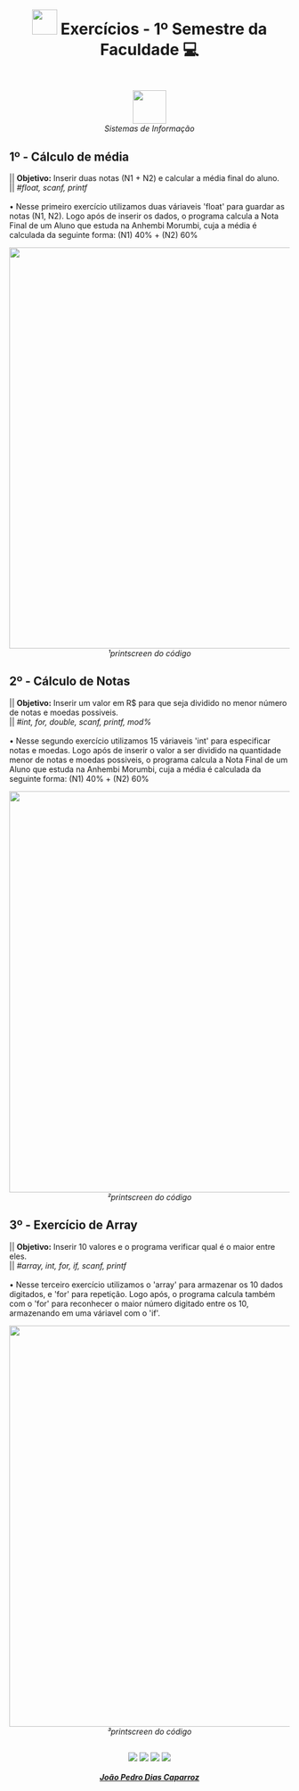 # <p align="center"> <img width="45" src="https://icon-library.com/images/programming-icon/programming-icon-29.jpg"/>  Exercícios  - 1º Semestre da Faculdade 💻 </p>

<p align="center">
<br>
<img height="60"  src="https://portal.anhembi.br/vestibulares/top50/img/logo-uam.png"/>
<br>
<em>Sistemas de Informação</em>
</p>

<h2>1º - Cálculo de média</h2>
|| <b>Objetivo:</b> Inserir duas notas (N1 + N2) e calcular a média final do aluno.
<br>
|| <em>#float, scanf, printf</em>
<br><br>
• Nesse primeiro exercício utilizamos duas váriaveis 'float' para guardar as notas (N1, N2). Logo após de inserir os dados, o programa calcula a Nota Final de um Aluno 
que estuda na Anhembi Morumbi, cuja a média é calculada da seguinte forma: (N1) 40% + (N2) 60%
<br>

<p align="center">
<img width="720" height="auto" src="https://i.imgur.com/DOEzr8E.png"/>
<br>
<i>¹printscreen do código</i>
</p>

<h2>2º - Cálculo de Notas</h2>

|| <b>Objetivo:</b> Inserir um valor em R$ para que seja dividido no menor número de notas e moedas possiveis.
<br>
|| <em>#int, for, double, scanf, printf, mod%</em>
<br><br>
• Nesse segundo exercício utilizamos 15 váriaveis 'int' para especificar notas e moedas. Logo após de inserir o valor a ser dividido na quantidade menor de notas e moedas 
possiveis, o programa calcula a Nota Final de um Aluno que estuda na Anhembi Morumbi, cuja a média é calculada da seguinte forma: (N1) 40% + (N2) 60%
<br>

<p align="center">
<img width="720" height="auto" src="https://i.imgur.com/MrTzYZi.png"/>
<br>
<i>²printscreen do código</i>
</p>

<h2>3º - Exercício de Array</h2>

|| <b>Objetivo:</b> Inserir 10 valores e o programa verificar qual é o maior entre eles.
<br>
|| <em>#array, int, for, if, scanf, printf</em>
<br><br>
• Nesse terceiro exercício utilizamos o 'array' para armazenar os 10 dados digitados, e 'for' para repetição. Logo após, o programa calcula também com o 'for' para 
reconhecer o maior número digitado entre os 10, armazenando em uma váriavel com o 'if'.
<br>

<p align="center">
<img width="720" height="auto" src="https://i.imgur.com/qsU4tsO.png"/>
<br>
<i>³printscreen do código</i>
</p>

<h2></h2>

<div>
<p align="center">
<a href="https://www.linkedin.com/in/jo%C3%A3o-pedro-dias-caparroz-2b19a1161/" target="_blank"><img src="https://img.shields.io/badge/-LinkedIn-%230077B5?style=for-the-badge&logo=linkedin&logoColor=white" target="_blank"></a> 
<a href = "mailto:jpkook2011@gmail.com"><img src="https://img.shields.io/badge/-Gmail-%23333?style=for-the-badge&logo=gmail&logoColor=white" target="_blank"></a>
<a href="https://instagram.com/joaooo0" target="_blank"><img src="https://img.shields.io/badge/-Instagram-%23E4405F?style=for-the-badge&logo=instagram&logoColor=white" target="_blank"></a>
<a href="https://twitter.com/jpcaparroz" target="_blank"><img src="https://img.shields.io/badge/Twitter-1DA1F2?style=for-the-badge&logo=twitter&logoColor=white" target="_blank"></a>
<br><br>
<a href="https://github.com/jpcaparroz"> <b> <i> João Pedro Dias Caparroz </b> </i></a>
</p>
</div>
